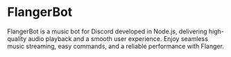 # FlangerBot
FlangerBot is a music bot for Discord developed in Node.js, delivering high-quality audio playback and a smooth user experience. Enjoy seamless music streaming, easy commands, and a reliable performance with Flanger.
